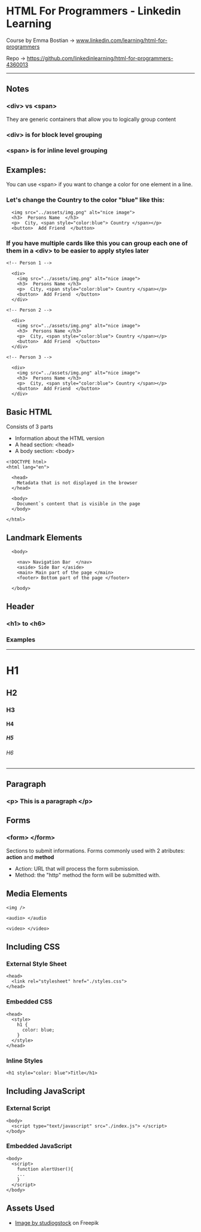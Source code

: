 # HTML For Programmers - Linkedin Learning

Course by Emma Bostian &rarr; www.linkedin.com/learning/html-for-programmers

Repo &rarr; https://github.com/linkedinlearning/html-for-programmers-4360013

---

## Notes
### \<div\> vs \<span\>
They are generic containers that allow you to logically group content

### \<div\> is for block level grouping

### \<span\> is for inline level grouping

## Examples:
You can use \<span\> if you want to change a color for one element in a line.

### Let's change the Country to the color "blue" like this:
```
  <img src="../assets/img.png" alt="nice image">
  <h3>  Persons Name  </h3>
  <p>  City, <span style="color:blue"> Country </span></p>
  <button>  Add Friend  </button>
```

### If you have multiple cards like this you can group each one of them in a \<div\> to be easier to apply styles later
```
<!-- Person 1 -->

  <div>
    <img src="../assets/img.png" alt="nice image">
    <h3>  Persons Name </h3>
    <p>  City, <span style="color:blue"> Country </span></p>
    <button>  Add Friend  </button>
  </div>

<!-- Person 2 -->

  <div>
    <img src="../assets/img.png" alt="nice image">
    <h3>  Persons Name </h3>
    <p>  City, <span style="color:blue"> Country </span></p>
    <button>  Add Friend  </button>
  </div>

<!-- Person 3 -->

  <div>
    <img src="../assets/img.png" alt="nice image">
    <h3>  Persons Name </h3>
    <p>  City, <span style="color:blue"> Country </span></p>
    <button>  Add Friend  </button>
  </div>
```

## Basic HTML

Consists of 3 parts
- Information about the HTML version
- A head section: \<head\>
- A body section: \<body\>
  
```
<!DOCTYPE html>
<html lang="en">

  <head>
    Metadata that is not displayed in the browser
  </head>

  <body> 
    Document`s content that is visible in the page
  </body>

</html>
```

## Landmark Elements
```
  <body>

    <nav> Navigation Bar  </nav>
    <aside> Side Bar </aside>
    <main> Main part of the page </main>
    <footer> Bottom part of the page </footer>

  </body>
```
## Header

### \<h1\> to \<h6\>

### Examples
---
<h1>H1</h1> 
<h2>H2</h2> 
<h3>H3</h3> 
<h4>H4</h4> 
<h5>H5</h5> 
<h6>H6</h6>

---

## Paragraph
### \<p\> This is a paragraph \</p\>

## Forms
### \<form\> \</form\>
Sections to submit informations. Forms commonly used with 2 atributes: **action** and **method**
- Action: URL that will process the form submission.
- Method: the "http" method the form will be submitted with.

## Media Elements
```
<img />

<audio> </audio

<video> </video>
```

## Including CSS

### External Style Sheet
```
<head>
  <link rel="stylesheet" href="./styles.css">
</head>
```

### Embedded CSS
```
<head>
  <style>
    h1 {
      color: blue;
    }
  </style>
</head>
```

### Inline Styles
```
<h1 style="color: blue">Title</h1>
```

## Including JavaScript

### External Script
```
<body>
  <script type="text/javascript" src="./index.js"> </script>
</body>
```

### Embedded JavaScript
```
<body>
  <script>
    function alertUser(){
    ...
    }
  </script>
</body>
```

## Assets Used
- <a href="https://www.freepik.com/free-vector/find-person-job-opportunity_8063764.htm#query=avatar&position=1&from_view=keyword&track=sph">Image by studiogstock</a> on Freepik
